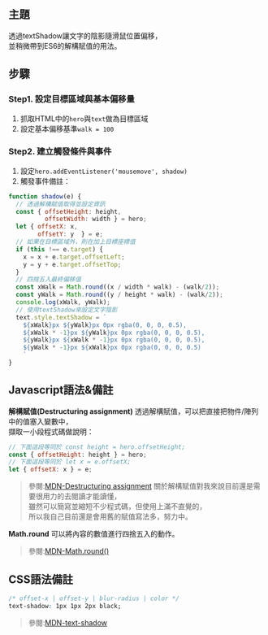 ## **主題**
透過textShadow讓文字的陰影隨滑鼠位置偏移，  
並稍微帶到ES6的解構賦值的用法。  

## **步驟**
### Step1. 設定目標區域與基本偏移量
1. 抓取HTML中的`hero`與`text`做為目標區域
2. 設定基本偏移基準`walk = 100`

### Step2. 建立觸發條件與事件
1. 設定`hero.addEventListener('mousemove', shadow)`
2. 觸發事件備註：
```javascript
function shadow(e) {
  // 透過解構賦值取得並設定資訊
  const { offsetHeight: height,
          offsetWidth: width } = hero;
  let { offsetX: x,
        offsetY: y  } = e;
  // 如果在目標區域外，則在加上目標座標值
  if (this !== e.target) {
    x = x + e.target.offsetLeft;
    y = y + e.target.offsetTop;
  }
  // 四捨五入最終偏移值
  const xWalk = Math.round((x / width * walk) - (walk/2));
  const yWalk = Math.round((y / height * walk) - (walk/2));
  console.log(xWalk, yWalk);
  // 使用textShadow來設定文字陰影
  text.style.textShadow = `
    ${xWalk}px ${yWalk}px 0px rgba(0, 0, 0, 0.5),
    ${xWalk * -1}px ${yWalk}px 0px rgba(0, 0, 0, 0.5),
    ${yWalk}px ${xWalk * -1}px 0px rgba(0, 0, 0, 0.5),
    ${yWalk * -1}px ${xWalk}px 0px rgba(0, 0, 0, 0.5)
    `
}
```

## **Javascript語法&備註**
**解構賦值(Destructuring assignment)**
透過解構賦值，可以把直接把物件/陣列中的值塞入變數中，  
擷取一小段程式碼做說明：
```javascript
// 下面這段等同於 const height = hero.offsetHeight;
const { offsetHeight: height } = hero;
// 下面這段等同於 let x = e.offsetX;
let { offsetX: x } = e;
```
>參閱:[MDN-Destructuring assignment](https://developer.mozilla.org/en-US/docs/Web/JavaScript/Reference/Operators/Destructuring_assignment)
關於解構賦值對我來說目前還是需要很用力的去閱讀才能讀懂，  
雖然可以簡寫並縮短不少程式碼，但使用上滿不直覺的，  
所以我自己目前還是會用舊的賦值寫法多，努力中。

**Math.round**
可以將內容的數值進行四捨五入的動作。
>參閱:[MDN-Math.round()](https://developer.mozilla.org/en-US/docs/Web/JavaScript/Reference/Global_Objects/Math/round)

## **CSS語法備註**
```css
/* offset-x | offset-y | blur-radius | color */
text-shadow: 1px 1px 2px black;
```
>參閱:[MDN-text-shadow](https://developer.mozilla.org/en-US/docs/Web/CSS/text-shadow)


